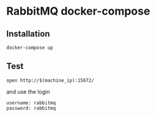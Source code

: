 # RabbitMQ docker-compose

## Installation
```
docker-compose up
```

## Test
```
open http://$(machine_ip):15672/
```
and use the login

```
username: rabbitmq
password: rabbitmq
```